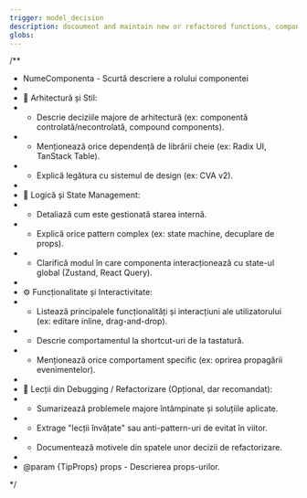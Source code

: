 ```yaml
---
trigger: model_decision
description: docoument and maintain new or refactored functions, components, features etx. 
globs: 
---
```

/**
 * NumeComponenta - Scurtă descriere a rolului componentei
 * 
 * 🎨 Arhitectură și Stil:
 * - Descrie deciziile majore de arhitectură (ex: componentă controlată/necontrolată, compound components).
 * - Menționează orice dependență de librării cheie (ex: Radix UI, TanStack Table).
 * - Explică legătura cu sistemul de design (ex: CVA v2).
 * 
 * 🧠 Logică și State Management:
 * - Detaliază cum este gestionată starea internă.
 * - Explică orice pattern complex (ex: state machine, decuplare de props).
 * - Clarifică modul în care componenta interacționează cu state-ul global (Zustand, React Query).
 * 
 * ⚙️ Funcționalitate și Interactivitate:
 * - Listează principalele funcționalități și interacțiuni ale utilizatorului (ex: editare inline, drag-and-drop).
 * - Descrie comportamentul la shortcut-uri de la tastatură.
 * - Menționează orice comportament specific (ex: oprirea propagării evenimentelor).
 * 
 * 🐛 Lecții din Debugging / Refactorizare (Opțional, dar recomandat):
 * - Sumarizează problemele majore întâmpinate și soluțiile aplicate.
 * - Extrage "lecții învățate" sau anti-pattern-uri de evitat în viitor.
 * - Documentează motivele din spatele unor decizii de refactorizare.
 * 
 * @param {TipProps} props - Descrierea props-urilor.

 */